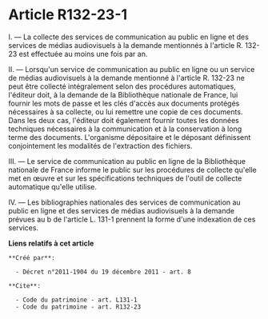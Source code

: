 # Article R132-23-1

I. ― La collecte des services de communication au public en ligne et des services de médias audiovisuels à la demande
mentionnés à l'article R. 132-23 est effectuée au moins une fois par an. 

II. ― Lorsqu'un service de communication au public en ligne ou un service de médias audiovisuels à la demande mentionné à
l'article R. 132-23 ne peut être collecté intégralement selon des procédures automatiques, l'éditeur doit, à la demande de la
Bibliothèque nationale de France, lui fournir les mots de passe et les clés d'accès aux documents protégés nécessaires à sa
collecte, ou lui remettre une copie de ces documents. Dans les deux cas, l'éditeur doit également fournir toutes les données
techniques nécessaires à la communication et à la conservation à long terme des documents. L'organisme dépositaire et le
déposant définissent conjointement les modalités de l'extraction des fichiers. 

III. ― Le service de communication au public en ligne de la Bibliothèque nationale de France informe le public sur les
procédures de collecte qu'elle met en œuvre et sur les spécifications techniques de l'outil de collecte automatique qu'elle
utilise. 

IV. ― Les bibliographies nationales des services de communication au public en ligne et des services de médias audiovisuels à
la demande prévues au b de l'article L. 131-1 prennent la forme d'une indexation de ces services.

**Liens relatifs à cet article**

	**Créé par**:

	  - Décret n°2011-1904 du 19 décembre 2011 - art. 8

	**Cite**:

	  - Code du patrimoine - art. L131-1
	  - Code du patrimoine - art. R132-23
